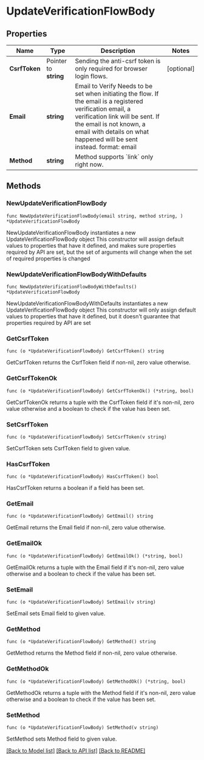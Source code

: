 # UpdateVerificationFlowBody

## Properties

Name | Type | Description | Notes
------------ | ------------- | ------------- | -------------
**CsrfToken** | Pointer to **string** | Sending the anti-csrf token is only required for browser login flows. | [optional] 
**Email** | **string** | Email to Verify  Needs to be set when initiating the flow. If the email is a registered verification email, a verification link will be sent. If the email is not known, a email with details on what happened will be sent instead.  format: email | 
**Method** | **string** | Method supports &#x60;link&#x60; only right now. | 

## Methods

### NewUpdateVerificationFlowBody

`func NewUpdateVerificationFlowBody(email string, method string, ) *UpdateVerificationFlowBody`

NewUpdateVerificationFlowBody instantiates a new UpdateVerificationFlowBody object
This constructor will assign default values to properties that have it defined,
and makes sure properties required by API are set, but the set of arguments
will change when the set of required properties is changed

### NewUpdateVerificationFlowBodyWithDefaults

`func NewUpdateVerificationFlowBodyWithDefaults() *UpdateVerificationFlowBody`

NewUpdateVerificationFlowBodyWithDefaults instantiates a new UpdateVerificationFlowBody object
This constructor will only assign default values to properties that have it defined,
but it doesn't guarantee that properties required by API are set

### GetCsrfToken

`func (o *UpdateVerificationFlowBody) GetCsrfToken() string`

GetCsrfToken returns the CsrfToken field if non-nil, zero value otherwise.

### GetCsrfTokenOk

`func (o *UpdateVerificationFlowBody) GetCsrfTokenOk() (*string, bool)`

GetCsrfTokenOk returns a tuple with the CsrfToken field if it's non-nil, zero value otherwise
and a boolean to check if the value has been set.

### SetCsrfToken

`func (o *UpdateVerificationFlowBody) SetCsrfToken(v string)`

SetCsrfToken sets CsrfToken field to given value.

### HasCsrfToken

`func (o *UpdateVerificationFlowBody) HasCsrfToken() bool`

HasCsrfToken returns a boolean if a field has been set.

### GetEmail

`func (o *UpdateVerificationFlowBody) GetEmail() string`

GetEmail returns the Email field if non-nil, zero value otherwise.

### GetEmailOk

`func (o *UpdateVerificationFlowBody) GetEmailOk() (*string, bool)`

GetEmailOk returns a tuple with the Email field if it's non-nil, zero value otherwise
and a boolean to check if the value has been set.

### SetEmail

`func (o *UpdateVerificationFlowBody) SetEmail(v string)`

SetEmail sets Email field to given value.


### GetMethod

`func (o *UpdateVerificationFlowBody) GetMethod() string`

GetMethod returns the Method field if non-nil, zero value otherwise.

### GetMethodOk

`func (o *UpdateVerificationFlowBody) GetMethodOk() (*string, bool)`

GetMethodOk returns a tuple with the Method field if it's non-nil, zero value otherwise
and a boolean to check if the value has been set.

### SetMethod

`func (o *UpdateVerificationFlowBody) SetMethod(v string)`

SetMethod sets Method field to given value.



[[Back to Model list]](../README.md#documentation-for-models) [[Back to API list]](../README.md#documentation-for-api-endpoints) [[Back to README]](../README.md)


